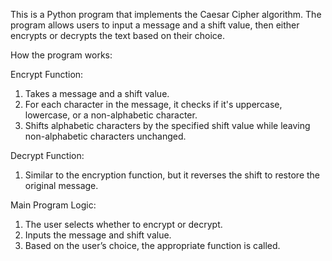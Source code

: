 This is a Python program that implements the Caesar Cipher algorithm. 
The program allows users to input a message and a shift value, then either encrypts or decrypts the text based on their choice.

How the program works:

Encrypt Function:

1. Takes a message and a shift value.
2. For each character in the message, it checks if it's uppercase, lowercase, or a non-alphabetic character.
3. Shifts alphabetic characters by the specified shift value while leaving non-alphabetic characters unchanged.

Decrypt Function:

1. Similar to the encryption function, but it reverses the shift to restore the original message.

Main Program Logic:

1. The user selects whether to encrypt or decrypt.
2. Inputs the message and shift value.
3. Based on the user’s choice, the appropriate function is called.
